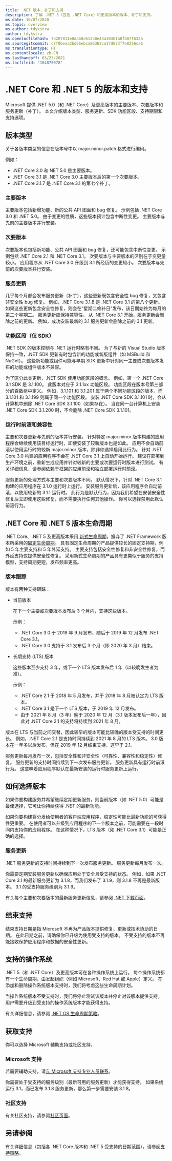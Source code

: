 ```yaml
---
title: .NET 版本、补丁和支持
description: 了解 .NET 5（包括 .NET Core）和更高版本的版本、补丁和支持。
ms.date: 10/07/2020
ms.topic: overview
ms.author: tdykstra
author: tdykstra
ms.openlocfilehash: 7b207811e0dab8c613b0e43a30301a0fb07f632a
ms.sourcegitcommit: c7f0beaa2bd66ebca86362ca17d673f7e8256ca6
ms.translationtype: HT
ms.contentlocale: zh-CN
ms.lasthandoff: 03/23/2021
ms.locfileid: "104875078"
---
```

# <a name="releases-and-support-for-net-core-and-net-5"></a>.NET Core 和 .NET 5 的版本和支持

Microsoft 提供 .NET 5.0（和 .NET Core）及更高版本的主要版本、次要版本和服务更新（补丁）。 本文介绍版本类型、服务更新、SDK 功能区段、支持期限和支持选项。

## <a name="release-types"></a>版本类型

关于各版本类型的信息在版本号中以 major.minor.patch 格式进行编码。

例如：

* .NET Core 3.0 和 NET 5.0 是主要版本。
* .NET Core 3.1 是 .NET Core 3.0 主要版本后的第一个次要版本。
* .NET Core 3.1.7 是 .NET Core 3.1 的第七个补丁。

### <a name="major-releases"></a>主要版本

主要版本包括新增功能、新的公共 API 图面和 bug 修复。 示例包括 .NET Core 3.0 和 .NET 5.0。  由于变更的性质，这些版本预计包含中断性变更。 主要版本与先前的主要版本并行安装。

### <a name="minor-releases"></a>次要版本

次要版本也包括新功能、公共 API 图面和 bug 修复，还可能包含中断性变更。 示例包括 .NET Core 2.1 和 .NET Core 3.1。 次要版本与主要版本的区别在于变更量较小。 应用程序从 .NET Core 3.0 升级到 3.1 所经历的变更较小。 次要版本与先前的次要版本并行安装。

### <a name="servicing-updates"></a>服务更新

几乎每个月都会发布服务更新（补丁），这些更新既包含安全性 bug 修复，又包含非安全性 bug 修复。 例如，.NET Core 3.1.8 是 .NET Core 3.1 的第八个更新。 如果这些更新包含安全性修复，则会在“星期二修补日”发布，该日期始终为每月的第二个星期二。 服务更新应保持兼容性。 从 .NET Core 3.1 开始，服务更新会删除之前的更新。 例如，成功安装最新的 3.1 服务更新会删除之前的 3.1 更新。

### <a name="feature-bands-sdk-only"></a>功能区段（仅 SDK）

.NET SDK 的版本控制与 .NET 运行时略有不同。 为了与新的 Visual Studio 版本保持一致，.NET SDK 更新有时包含新的功能或新版组件（如 MSBuild 和 NuGet）。 这些新功能或组件可能与早期 SDK 更新中针对同一主要或次要版本发布的功能或组件版本不兼容。

为了区分此类更新，.NET SDK 使用功能区段的概念。 例如，第一个 .NET Core 3.1 SDK 是 3.1.100。 此版本对应于 3.1.1xx 功能区段。 功能区段在版本号第三部分的百数组中定义。 例如，3.1.101 和 3.1.201 属于两个不同功能区段的版本，而 3.1.101 和 3.1.199 则属于同一个功能区段。 安装 .NET Core SDK 3.1.101 时，会从计算机中删除 .NET Core SDK 3.1.100（如果存在）。 当在同一台计算机上安装 .NET Core SDK 3.1.200 时，不会删除 .NET Core SDK 3.1.101。

### <a name="runtime-roll-forward-and-compatibility"></a>运行时前滚和兼容性

主要和次要更新与先前的版本并行安装。 针对特定 major.minor 版本构建的应用程序会继续使用该目标运行时，即使安装了较新版本也是如此。 应用不会自动前滚以使用运行时的较新 major.minor 版本，除非你选择启用此行为。 针对 .NET Core 3.0 构建的应用程序不会在 .NET Core 3.1 上自动开始运行。 建议在部署到生产环境之前，重新生成应用并针对较新的主要或次要运行时版本进行测试。 有关详细信息，请参阅[依赖于框架的应用前滚](versions/selection.md#framework-dependent-apps-roll-forward)和[独立部署运行时前滚](deploying/runtime-patch-selection.md)。

服务更新的处理方式与主要和次要版本不同。 默认情况下，针对 .NET Core 3.1 构建的应用程序在 3.1.0 运行时上运行。 安装服务更新后，该应用程序会自动前滚，以使用较新的 3.1.1 运行时。 此行为是默认行为，因为我们希望在安装安全性修复后立即使用这些修复，而不需要执行任何其他操作。 你可以选择禁用此默认前滚行为。

## <a name="net-core-and-net-5-version-lifecycles"></a>.NET Core 和 .NET 5 版本生命周期

.NET Core、.NET 5 及更高版本采用 [新式生命周期](/lifecycle/policies/modern)，摒弃了 .NET Framework 版本所采用的[固定生命周期](/lifecycle/policies/fixed)。 具有固定生命周期的产品提供较长的固定支持期，例如 5 年主要支持和 5 年外延支持。 主要支持包括安全性修复和非安全性修复，而外延支持仅提供安全性修复。 采用新式生命周期的产品具有更类似于服务的支持模型，支持周期更短，发布频率更高。

### <a name="release-tracks"></a>版本跟踪

版本有两种支持跟踪：

* 当前版本

  在下一个主要或次要版本发布后 3 个月内，支持这些版本。

  示例：

  * .NET Core 3.0 于 2019 年 9 月发布，随后于 2019 年 12 月发布 .NET Core 3.1。
  * .NET Core 3.0 支持于 3.1 发布后 3 个月（即 2020 年 3 月）结束。

* 长期支持 (LTS) 版本

  这些版本至少支持 3 年，或下一个 LTS 版本发布后 1 年（以较晚发生者为准）。

  示例：

  * .NET Core 2.1 于 2018 年 5 月发布，并于 2018 年 8 月被认定为 LTS 版本。
  * .NET Core 3.1 是下一个 LTS 版本，于 2019 年 12 月发布。
  * 由于 2021 年 8 月（3 年）晚于 2020 年 12 月（3.1 版本发布后一年），因此对 .NET Core 2.1 的支持将持续到 2021 年 8 月。

版本在 LTS 与当前之间交替，因此较早的版本可能比较晚的版本受支持的时间更长。 例如，.NET Core 2.1 是支持时间持续到 2021 年 8 月的 LTS 版本。 3\.0 版本在一年多以后发布，但在 2019 年 12 月结束支持，这早于 2.1。

服务更新每月发布一次，包括安全性和非安全性（可靠性、兼容性和稳定性）修复。 服务更新的支持时间持续到下一次发布服务更新。 服务更新具有运行时前滚行为。 这意味着应用程序默认在最新安装的运行时服务更新上运行。

## <a name="how-to-choose-a-release"></a>如何选择版本

如果你要构建服务并希望继续定期更新服务，则当前版本（如 .NET 5.0）可能是最佳选择，它可让你持续获得 .NET 的最新功能。

如果你要构建将分发给使用者的客户端应用程序，稳定性可能比最新功能的可获得性更重要。 在使用者可以升级到应用程序的下一个版本之前，可能需要在一段时间内支持你的应用程序。 在这种情况下，LTS 版本（如 .NET Core 3.1）可能是正确的选择。

### <a name="servicing-updates"></a>服务更新

.NET 服务更新的支持时间持续到下一次发布服务更新。 服务更新每月发布一次。

你需要定期安装服务更新以确保应用处于安全且受支持的状态。 例如，如果 .NET Core 3.1 的最新服务更新为 3.1.8，而我们发布了 3.1.9，则 3.1.8 不再是最新版本。 3\.1 的受支持服务级别为 3.1.9。

有关每个主要和次要版本的最新服务更新信息，请参阅 [.NET 下载页面](https://dotnet.microsoft.com/download/dotnet)。

## <a name="end-of-support"></a>结束支持

结束支持日期是指 Microsoft 不再为产品版本提供修复、更新或技术协助的日期。 在此日期之前，请确保你已升级为使用受支持的版本。 不受支持的版本不再能接收保护应用程序和数据的安全性更新。

## <a name="supported-operating-systems"></a>支持的操作系统

.NET 5（和 .NET Core）及更高版本可在各种操作系统上运行。 每个操作系统都有一个生命周期，由发起组织（例如 Microsoft、Red Hat 或 Apple）定义。 在添加和删除操作系统版本支持时，我们将考虑这些生命周期计划。

当操作系统版本不受支持时，我们将停止测试该版本并停止对该版本提供支持。 用户需要升级到受支持的操作系统版本才能获得支持。

有关详细信息，请参阅 [.NET OS 生命周期策略](https://github.com/dotnet/core/blob/main/os-lifecycle-policy.md)。

## <a name="get-support"></a>获取支持

你可以选择 Microsoft 辅助支持或社区支持。

### <a name="microsoft-support"></a>Microsoft 支持

若需要辅助支持，请[与 Microsoft 支持专业人员联系](https://support.microsoft.com/supportforbusiness/productselection/?sapid=4fd4947b-15ea-ce01-080f-97f2ca3c76e8)。

你需要处于受支持的服务级别（最新可用的服务更新）才能获得支持。 如果系统运行 3.1，而已发布 3.1.8 服务更新，那么第一步需要安装 3.1.8。

### <a name="community-support"></a>社区支持

有关社区支持，请参阅[社区页面](https://dotnet.microsoft.com/platform/community)。

## <a name="see-also"></a>另请参阅

有关详细信息（包括各 .NET Core 版本和 .NET 5 受支持的日期范围），请参阅[支持策略](https://dotnet.microsoft.com/platform/support/policy/dotnet-core)。
